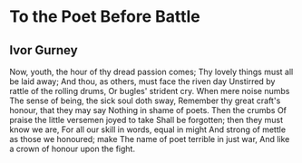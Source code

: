 # To the Poet Before Battle
## Ivor Gurney
Now, youth, the hour of thy dread passion comes;
Thy lovely things must all be laid away;
And thou, as others, must face the riven day
Unstirred by rattle of the rolling drums,
Or bugles' strident cry. When mere noise numbs
The sense of being, the sick soul doth sway,
Remember thy great craft's honour, that they may say
Nothing in shame of poets. Then the crumbs
Of praise the little versemen joyed to take
Shall be forgotten; then they must know we are,
For all our skill in words, equal in might
And strong of mettle as those we honoured; make
The name of poet terrible in just war,
And like a crown of honour upon the fight.